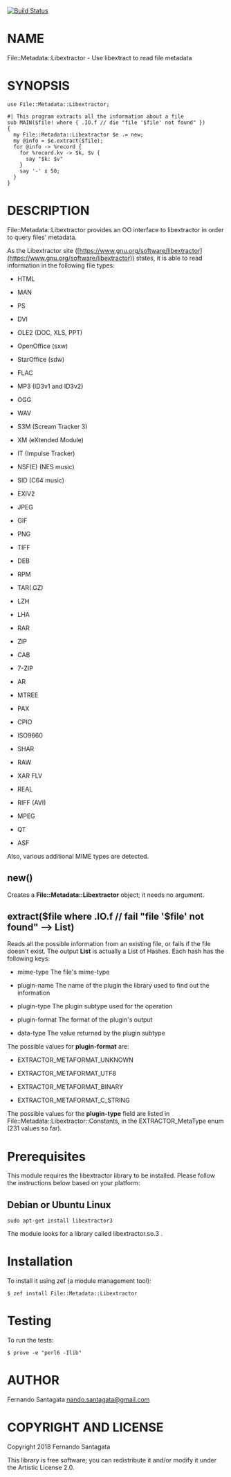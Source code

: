 [![Build Status](https://travis-ci.org/frithnanth/perl6-File-Metadata-Libextractor.svg?branch=master)](https://travis-ci.org/frithnanth/perl6-File-Metadata-Libextractor)

NAME
====

File::Metadata::Libextractor - Use libextract to read file metadata

SYNOPSIS
========

    use File::Metadata::Libextractor;

    #| This program extracts all the information about a file
    sub MAIN($file! where { .IO.f // die "file '$file' not found" })
    {
      my File::Metadata::Libextractor $e .= new;
      my @info = $e.extract($file);
      for @info -> %record {
        for %record.kv -> $k, $v {
          say "$k: $v"
        }
        say '-' x 50;
      }
    }

DESCRIPTION
===========

File::Metadata::Libextractor provides an OO interface to libextractor in order to query files' metadata.

As the Libextractor site ([https://www.gnu.org/software/libextractor](https://www.gnu.org/software/libextractor)) states, it is able to read information in the following file types:

  * HTML

  * MAN

  * PS

  * DVI

  * OLE2 (DOC, XLS, PPT)

  * OpenOffice (sxw)

  * StarOffice (sdw)

  * FLAC

  * MP3 (ID3v1 and ID3v2)

  * OGG

  * WAV

  * S3M (Scream Tracker 3)

  * XM (eXtended Module)

  * IT (Impulse Tracker)

  * NSF(E) (NES music)

  * SID (C64 music)

  * EXIV2

  * JPEG

  * GIF

  * PNG

  * TIFF

  * DEB

  * RPM

  * TAR(.GZ)

  * LZH

  * LHA

  * RAR

  * ZIP

  * CAB

  * 7-ZIP

  * AR

  * MTREE

  * PAX

  * CPIO

  * ISO9660

  * SHAR

  * RAW

  * XAR FLV

  * REAL

  * RIFF (AVI)

  * MPEG

  * QT

  * ASF

Also, various additional MIME types are detected.

new()
-----

Creates a **File::Metadata::Libextractor** object; it needs no argument.

extract($file where .IO.f // fail "file '$file' not found" --> List)
--------------------------------------------------------------------

Reads all the possible information from an existing file, or fails if the file doesn't exist. The output **List** is actually a List of Hashes. Each hash has the following keys:

  * mime-type The file's mime-type

  * plugin-name The name of the plugin the library used to find out the information

  * plugin-type The plugin subtype used for the operation

  * plugin-format The format of the plugin's output

  * data-type The value returned by the plugin subtype

The possible values for **plugin-format** are:

  * EXTRACTOR_METAFORMAT_UNKNOWN

  * EXTRACTOR_METAFORMAT_UTF8

  * EXTRACTOR_METAFORMAT_BINARY

  * EXTRACTOR_METAFORMAT_C_STRING

The possible values for the **plugin-type** field are listed in File::Metadata::Libextractor::Constants, in the EXTRACTOR_MetaType enum (231 values so far).

Prerequisites
=============

This module requires the libextractor library to be installed. Please follow the instructions below based on your platform:

Debian or Ubuntu Linux
----------------------

    sudo apt-get install libextractor3

The module looks for a library called libextractor.so.3 .

Installation
============

To install it using zef (a module management tool):

    $ zef install File::Metadata::Libextractor

Testing
=======

To run the tests:

    $ prove -e "perl6 -Ilib"

AUTHOR
======

Fernando Santagata <nando.santagata@gmail.com>

COPYRIGHT AND LICENSE
=====================

Copyright 2018 Fernando Santagata

This library is free software; you can redistribute it and/or modify it under the Artistic License 2.0.

